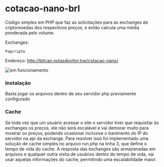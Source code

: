 # cotacao-nano-brl


Código simples em PHP que faz as solicitações para as exchanges de criptomoedas dos respectivos preços, e então calcula uma média ponderada pelo volume.

Exchanges:

```
Pagcripto
```

Endereço: http://bitcao.notasdovitor.top/cotacao-nano/


![em funcionamento](https://raw.githubusercontent.com/vitorgamer58/cotacao-bitcoin-php/master/img/img.png)


### Instalação
Basta jogar os arquivos dentro de seu servidor php previamente configurado


### Cache

Se toda vez que um usuário acessar o site o servidor tiver que requisitar às exchanges os preços, ele não será escalável e vai demorar muito para mostrar os preços, podendo ocasionar inclusive o banimento do IP do servidor na api da exchange.
Para resolver isso foi implementado uma solução de cache simples no arquivo run.php na linha 3, que define o tempo de vida do cache.
A resposta das exchanges são armazenadas em arquivos e qualquer outra visita de usuários dentro do tempo de vida, vai usar aquelas informações do cache, permitindo uma escalabilidade maior.
